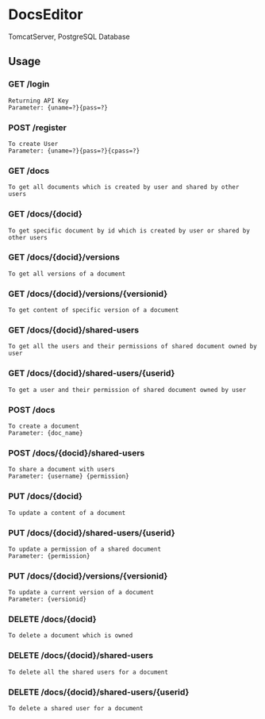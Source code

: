 # DocsEditor
TomcatServer, PostgreSQL Database

## Usage

### GET /login
	Returning API Key
	Parameter: {uname=?}{pass=?}

### POST /register
	To create User
	Parameter: {uname=?}{pass=?}{cpass=?}

### GET /docs
	To get all documents which is created by user and shared by other users

### GET /docs/{docid}
	To get specific document by id which is created by user or shared by other users

### GET /docs/{docid}/versions
	To get all versions of a document

### GET /docs/{docid}/versions/{versionid}
	To get content of specific version of a document
 
### GET /docs/{docid}/shared-users
	To get all the users and their permissions of shared document owned by user
 
### GET /docs/{docid}/shared-users/{userid}
	To get a user and their permission of shared document owned by user

### POST /docs
	To create a document
 	Parameter: {doc_name}

 ### POST /docs/{docid}/shared-users
 	To share a document with users
  	Parameter: {username} {permission}

### PUT /docs/{docid}
	To update a content of a document

### PUT /docs/{docid}/shared-users/{userid}
	To update a permission of a shared document
 	Parameter: {permission}

### PUT /docs/{docid}/versions/{versionid}
	To update a current version of a document
 	Parameter: {versionid}

### DELETE /docs/{docid}
	To delete a document which is owned
 
### DELETE /docs/{docid}/shared-users
	To delete all the shared users for a document

### DELETE /docs/{docid}/shared-users/{userid}
	To delete a shared user for a document



  
